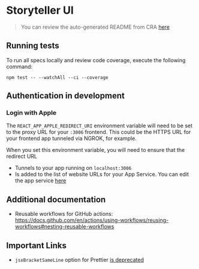 # Storyteller UI

> You can review the auto-generated README from CRA [here](./md/CRA.md)

## Running tests

To run all specs locally and review code coverage, execute the following command:

```shell
npm test -- --watchAll --ci --coverage
```

## Authentication in development 

### Login with Apple

The `REACT_APP_APPLE_REDIRECT_URI` environment variable will need to be set to the proxy URL for your `:3006` frontend. This could be the HTTPS URL for your frontend app tunneled via NGROK, for example. 

When you set this environment variable, you will need to ensure that the redirect URL 

- Tunnels to your app running on `localhost:3006`
- Is added to the list of website URLs for your App Service. You can edit the app service [here](https://developer.apple.com/account/resources/identifiers/serviceId/edit/H5993XZFJ4)

## Additional documentation

- Reusable workflows for GitHub actions: <https://docs.github.com/en/actions/using-workflows/reusing-workflows#nesting-reusable-workflows>

## Important Links

- `jsxBracketSameLine` option for Prettier [is deprecated](https://prettier.io/blog/2021/09/09/2.4.0.html#:~:text=This%20release%20renames%20the%20jsxBracketSameLine,such%20as%20class%20static%20blocks)